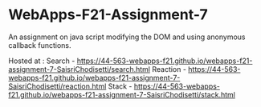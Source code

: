 # WebApps-F21-Assignment-7
An assignment on java script modifying the DOM and using anonymous callback functions.

Hosted at : Search   - https://44-563-webapps-f21.github.io/webapps-f21-assignment-7-SaisriChodisetti/search.html
            Reaction - https://44-563-webapps-f21.github.io/webapps-f21-assignment-7-SaisriChodisetti/reaction.html
            Stack    - https://44-563-webapps-f21.github.io/webapps-f21-assignment-7-SaisriChodisetti/stack.html 